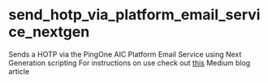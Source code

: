 # send_hotp_via_platform_email_service_nextgen
Sends a HOTP via the PingOne AIC Platform Email Service using Next Generation scripting
For instructions on use check out [this](https://medium.com/@darinder.shokar/how-to-send-templated-otp-emails-in-pingone-advanced-identity-cloud-using-next-generation-scripting-92062312224b) Medium blog article
